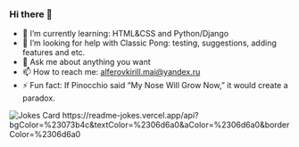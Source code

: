 ### Hi there 👋

- 🌱 I’m currently learning: HTML&CSS and Python/Django
- 🤔 I’m looking for help with Classic Pong: testing, suggestions, adding features and etc.
- 💬 Ask me about anything you want
- 📫 How to reach me: alferovkirill.mai@yandex.ru
- ⚡ Fun fact: If Pinocchio said “My Nose Will Grow Now,” it would create a paradox.

<!-- HTML -->
<img src="https://readme-jokes.vercel.app/api?bgColor=%23073b4c&textColor=%2306d6a0&aColor=%2306d6a0&borderColor=%2306d6a0" alt="Jokes Card" />
https://readme-jokes.vercel.app/api?bgColor=%23073b4c&textColor=%2306d6a0&aColor=%2306d6a0&borderColor=%2306d6a0
<!--
**AlferovKirill/AlferovKirill** is a ✨ _special_ ✨ repository because its `README.md` (this file) appears on your GitHub profile.

Here are some ideas to get you started:

- 🔭 I’m currently working on ...
- 🌱 I’m currently learning ...
- 👯 I’m looking to collaborate on ...
- 🤔 I’m looking for help with ...
- 💬 Ask me about ...
- 📫 How to reach me: ...
- 😄 Pronouns: ...
- ⚡ Fun fact: ...
-->
